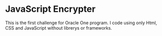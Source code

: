 # JavaScript Encrypter

This is the first challenge for Oracle One program.
I code using only Html, CSS and JavaScript without librerys or frameworks.
